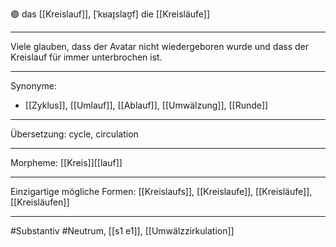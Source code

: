 🟢 das [[Kreislauf]], [ˈkʁaɪ̯slaʊ̯f]
die [[Kreisläufe]]


---
Viele glauben, dass der Avatar nicht wiedergeboren wurde und dass der Kreislauf für immer unterbrochen ist.

---
Synonyme:
- [[Zyklus]], [[Umlauf]], [[Ablauf]], [[Umwälzung]], [[Runde]]

---
Übersetzung: cycle, circulation

---
Morpheme:
[[Kreis]][[lauf]]

---
Einzigartige mögliche Formen: [[Kreislaufs]], [[Kreislaufe]], [[Kreisläufe]], [[Kreisläufen]]

---
#Substantiv #Neutrum, [[s1 e1]], [[Umwälzzirkulation]]